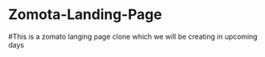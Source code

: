# Zomota-Landing-Page
#This is a zomato langing page clone which we will be creating in upcoming days

